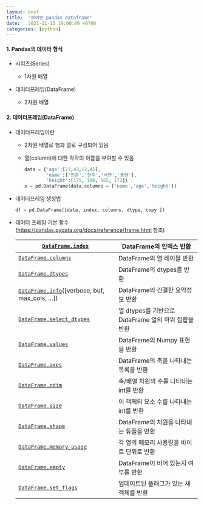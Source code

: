 ```yaml
---
layout: post
title:  "파이썬 pandas dataframe"
date:   2021-11-15 19:00:00 +0700
categories: [python]
---
```




#### 1. Pandas의 데이터 형식

- 시리즈(Series)
  - 1차원 배열

- 데이터프레임(DataFrame)
  - 2차원 배열


#### 2. 데이터프레임(DataFrame)

- 데이터프레임이란

  - 2차원 배열로 행과 열로 구성되어 있음

  - 열(column)에 대한 각각의 이름을 부여할 수 있음

    ```python
    data = {'age':[23,43,12,45],
    		'name':['민준','현우','서연','동현'],
    		'height':[175, 180, 165, 172]}
    x = pd.DataFrame(data,columns = ['name','age','height'])
    ```

    

- 데이터프레임 생성법

  ```python
  df = pd.DataFrame([data, index, columns, dtype, copy ])
  ```

  

- 데이터 프레임 기본 함수(https://pandas.pydata.org/docs/reference/frame.html 참조)

  | [`DataFrame.index`](https://pandas.pydata.org/docs/reference/api/pandas.DataFrame.index.html#pandas.DataFrame.index) | DataFrame의 인덱스 반환                              |
  | ------------------------------------------------------------ | ---------------------------------------------------- |
  | [`DataFrame.columns`](https://pandas.pydata.org/docs/reference/api/pandas.DataFrame.columns.html#pandas.DataFrame.columns) | DataFrame의 열 레이블 반환                           |
  | [`DataFrame.dtypes`](https://pandas.pydata.org/docs/reference/api/pandas.DataFrame.dtypes.html#pandas.DataFrame.dtypes) | DataFrame의 dtypes를 반환                            |
  | [`DataFrame.info`](https://pandas.pydata.org/docs/reference/api/pandas.DataFrame.info.html#pandas.DataFrame.info)([verbose, buf, max_cols, ...]) | DataFrame의 간결한 요약정보 반환                     |
  | [`DataFrame.select_dtypes`](https://pandas.pydata.org/docs/reference/api/pandas.DataFrame.select_dtypes.html#pandas.DataFrame.select_dtypes) | 열 dtypes를 기반으로 DataFrame 열의 하위 집합을 반환 |
  | [`DataFrame.values`](https://pandas.pydata.org/docs/reference/api/pandas.DataFrame.values.html#pandas.DataFrame.values) | DataFrame의 Numpy 표현을 반환                        |
  | [`DataFrame.axes`](https://pandas.pydata.org/docs/reference/api/pandas.DataFrame.axes.html#pandas.DataFrame.axes) | DataFrame의 축을 나타내는 목록을 반환                |
  | [`DataFrame.ndim`](https://pandas.pydata.org/docs/reference/api/pandas.DataFrame.ndim.html#pandas.DataFrame.ndim) | 축/배열 차원의 수를 나타내는 int를 반환              |
  | [`DataFrame.size`](https://pandas.pydata.org/docs/reference/api/pandas.DataFrame.size.html#pandas.DataFrame.size) | 이 객체의 요소 수를 나타내는 int를 반환              |
  | [`DataFrame.shape`](https://pandas.pydata.org/docs/reference/api/pandas.DataFrame.shape.html#pandas.DataFrame.shape) | DataFrame의 차원을 나타내는 튜플을 반환              |
  | [`DataFrame.memory_usage`](https://pandas.pydata.org/docs/reference/api/pandas.DataFrame.memory_usage.html#pandas.DataFrame.memory_usage) | 각 열의 메모리 사용량을 바이트 단위로 반환           |
  | [`DataFrame.empty`](https://pandas.pydata.org/docs/reference/api/pandas.DataFrame.empty.html#pandas.DataFrame.empty) | DataFrame이 비어 있는지 여부를 반환                  |
  | [`DataFrame.set_flags`](https://pandas.pydata.org/docs/reference/api/pandas.DataFrame.set_flags.html#pandas.DataFrame.set_flags) | 업데이트된 플래그가 있는 새 객체를 반환              |



